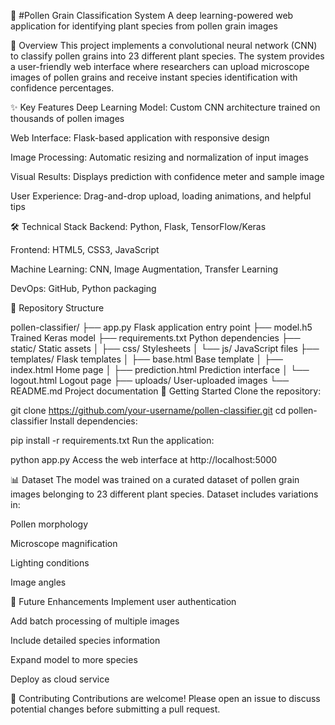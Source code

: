 🌼 #Pollen Grain Classification System
A deep learning-powered web application for identifying plant species from pollen grain images

📌 Overview
This project implements a convolutional neural network (CNN) to classify pollen grains into 23 different plant species. The system provides a user-friendly web interface where researchers can upload microscope images of pollen grains and receive instant species identification with confidence percentages.

✨ Key Features
Deep Learning Model: Custom CNN architecture trained on thousands of pollen images

Web Interface: Flask-based application with responsive design

Image Processing: Automatic resizing and normalization of input images

Visual Results: Displays prediction with confidence meter and sample image

User Experience: Drag-and-drop upload, loading animations, and helpful tips

🛠️ Technical Stack
Backend: Python, Flask, TensorFlow/Keras

Frontend: HTML5, CSS3, JavaScript

Machine Learning: CNN, Image Augmentation, Transfer Learning

DevOps: GitHub, Python packaging

📂 Repository Structure

pollen-classifier/
├── app.py                 Flask application entry point
├── model.h5               Trained Keras model
├── requirements.txt       Python dependencies
├── static/                Static assets
│   ├── css/               Stylesheets
│   └── js/                JavaScript files
├── templates/             Flask templates
│   ├── base.html          Base template
│   ├── index.html         Home page
│   ├── prediction.html    Prediction interface
│   └── logout.html        Logout page
├── uploads/               User-uploaded images
└── README.md              Project documentation
🚀 Getting Started
Clone the repository:


git clone https://github.com/your-username/pollen-classifier.git
cd pollen-classifier
Install dependencies:


pip install -r requirements.txt
Run the application:


python app.py
Access the web interface at http://localhost:5000

📊 Dataset
The model was trained on a curated dataset of pollen grain images belonging to 23 different plant species. Dataset includes variations in:

Pollen morphology

Microscope magnification

Lighting conditions

Image angles

🌟 Future Enhancements
Implement user authentication

Add batch processing of multiple images

Include detailed species information

Expand model to more species

Deploy as cloud service

🤝 Contributing
Contributions are welcome! Please open an issue to discuss potential changes before submitting a pull request.
